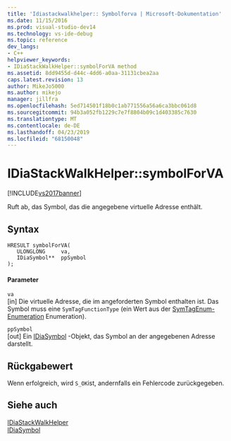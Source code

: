 ```yaml
---
title: 'Idiastackwalkhelper:: Symbolforva | Microsoft-Dokumentation'
ms.date: 11/15/2016
ms.prod: visual-studio-dev14
ms.technology: vs-ide-debug
ms.topic: reference
dev_langs:
- C++
helpviewer_keywords:
- IDiaStackWalkHelper::symbolForVA method
ms.assetid: 8dd9455d-d44c-4dd6-a0aa-31131cbea2aa
caps.latest.revision: 13
author: MikeJo5000
ms.author: mikejo
manager: jillfra
ms.openlocfilehash: 5ed714501f18b0c1ab771556a56a6ca3bbc061d8
ms.sourcegitcommit: 94b3a052fb1229c7e7f8804b09c1d403385c7630
ms.translationtype: MT
ms.contentlocale: de-DE
ms.lasthandoff: 04/23/2019
ms.locfileid: "68150048"
---
```

# <a name="idiastackwalkhelpersymbolforva"></a>IDiaStackWalkHelper::symbolForVA
[!INCLUDE[vs2017banner](../../includes/vs2017banner.md)]

Ruft ab, das Symbol, das die angegebene virtuelle Adresse enthält.  
  
## <a name="syntax"></a>Syntax  
  
```cpp#  
HRESULT symbolForVA(   
   ULONGLONG     va,  
   IDiaSymbol**  ppSymbol  
);  
```  
  
#### <a name="parameters"></a>Parameter  
 `va`  
 [in] Die virtuelle Adresse, die im angeforderten Symbol enthalten ist. Das Symbol muss eine `SymTagFunctionType` (ein Wert aus der [SymTagEnum-Enumeration](../../debugger/debug-interface-access/symtagenum.md) Enumeration).  
  
 `ppSymbol`  
 [out] Ein [IDiaSymbol](../../debugger/debug-interface-access/idiasymbol.md) -Objekt, das Symbol an der angegebenen Adresse darstellt.  
  
## <a name="return-value"></a>Rückgabewert  
 Wenn erfolgreich, wird `S_OK`ist, andernfalls ein Fehlercode zurückgegeben.  
  
## <a name="see-also"></a>Siehe auch  
 [IDiaStackWalkHelper](../../debugger/debug-interface-access/idiastackwalkhelper.md)   
 [IDiaSymbol](../../debugger/debug-interface-access/idiasymbol.md)
